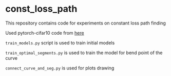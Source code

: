 # const_loss_path
This repository contains code for experiments on constant loss path finding

Used pytorch-cifar10 code from [here](https://github.com/soapisnotfat/pytorch-cifar10)

`train_models.py` script is used to train initial models

`train_optimal_segments.py` is used to train the model for bend point of the curve

`connect_curve_and_seg.py` is used for plots drawing
